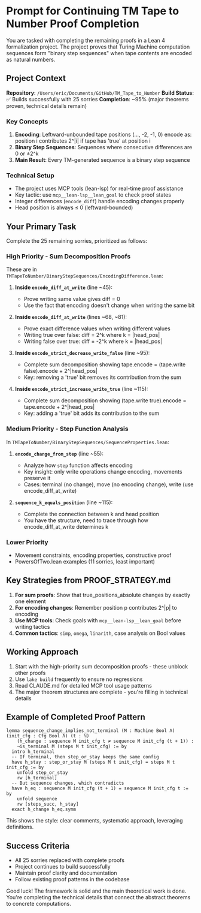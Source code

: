 # Prompt for Continuing TM Tape to Number Proof Completion

You are tasked with completing the remaining proofs in a Lean 4 formalization project. The project proves that Turing Machine computation sequences form "binary step sequences" when tape contents are encoded as natural numbers.

## Project Context

**Repository**: `/Users/eric/Documents/GitHub/TM_Tape_to_Number`
**Build Status**: ✅ Builds successfully with 25 sorries
**Completion**: ~95% (major theorems proven, technical details remain)

### Key Concepts
1. **Encoding**: Leftward-unbounded tape positions (..., -2, -1, 0) encode as: position i contributes 2^|i| if tape has 'true' at position i
2. **Binary Step Sequences**: Sequences where consecutive differences are 0 or ±2^k
3. **Main Result**: Every TM-generated sequence is a binary step sequence

### Technical Setup
- The project uses MCP tools (lean-lsp) for real-time proof assistance
- Key tactic: use `mcp__lean-lsp__lean_goal` to check proof states
- Integer differences (`encode_diff`) handle encoding changes properly
- Head position is always ≤ 0 (leftward-bounded)

## Your Primary Task

Complete the 25 remaining sorries, prioritized as follows:

### High Priority - Sum Decomposition Proofs
These are in `TMTapeToNumber/BinaryStepSequences/EncodingDifference.lean`:

1. **Inside `encode_diff_at_write`** (line ~45):
   - Prove writing same value gives diff = 0
   - Use the fact that encoding doesn't change when writing the same bit

2. **Inside `encode_diff_at_write`** (lines ~68, ~81):  
   - Prove exact difference values when writing different values
   - Writing true over false: diff = 2^k where k = |head_pos|
   - Writing false over true: diff = -2^k where k = |head_pos|

3. **Inside `encode_strict_decrease_write_false`** (line ~95):
   - Complete sum decomposition showing tape.encode = (tape.write false).encode + 2^|head_pos|
   - Key: removing a 'true' bit removes its contribution from the sum

4. **Inside `encode_strict_increase_write_true`** (line ~115):
   - Complete sum decomposition showing (tape.write true).encode = tape.encode + 2^|head_pos|
   - Key: adding a 'true' bit adds its contribution to the sum

### Medium Priority - Step Function Analysis
In `TMTapeToNumber/BinaryStepSequences/SequenceProperties.lean`:

1. **`encode_change_from_step`** (line ~55):
   - Analyze how `step` function affects encoding
   - Key insight: only write operations change encoding, movements preserve it
   - Cases: terminal (no change), move (no encoding change), write (use encode_diff_at_write)

2. **`sequence_k_equals_position`** (line ~115):
   - Complete the connection between k and head position
   - You have the structure, need to trace through how encode_diff_at_write determines k

### Lower Priority
- Movement constraints, encoding properties, constructive proof
- PowersOfTwo.lean examples (11 sorries, least important)

## Key Strategies from PROOF_STRATEGY.md

1. **For sum proofs**: Show that true_positions_absolute changes by exactly one element
2. **For encoding changes**: Remember position p contributes 2^|p| to encoding
3. **Use MCP tools**: Check goals with `mcp__lean-lsp__lean_goal` before writing tactics
4. **Common tactics**: `simp`, `omega`, `linarith`, case analysis on Bool values

## Working Approach

1. Start with the high-priority sum decomposition proofs - these unblock other proofs
2. Use `lake build` frequently to ensure no regressions
3. Read CLAUDE.md for detailed MCP tool usage patterns
4. The major theorem structures are complete - you're filling in technical details

## Example of Completed Proof Pattern

```lean
lemma sequence_change_implies_not_terminal (M : Machine Bool Λ) (init_cfg : Cfg Bool Λ) (t : ℕ)
    (h_change : sequence M init_cfg t ≠ sequence M init_cfg (t + 1)) :
    ¬is_terminal M (steps M t init_cfg) := by
  intro h_terminal
  -- If terminal, then step_or_stay keeps the same config
  have h_stay : step_or_stay M (steps M t init_cfg) = steps M t init_cfg := by
    unfold step_or_stay
    rw [h_terminal]
  -- But sequence changes, which contradicts
  have h_eq : sequence M init_cfg (t + 1) = sequence M init_cfg t := by
    unfold sequence
    rw [steps_succ, h_stay]
  exact h_change h_eq.symm
```

This shows the style: clear comments, systematic approach, leveraging definitions.

## Success Criteria

- All 25 sorries replaced with complete proofs
- Project continues to build successfully
- Maintain proof clarity and documentation
- Follow existing proof patterns in the codebase

Good luck! The framework is solid and the main theoretical work is done. You're completing the technical details that connect the abstract theorems to concrete computations.
